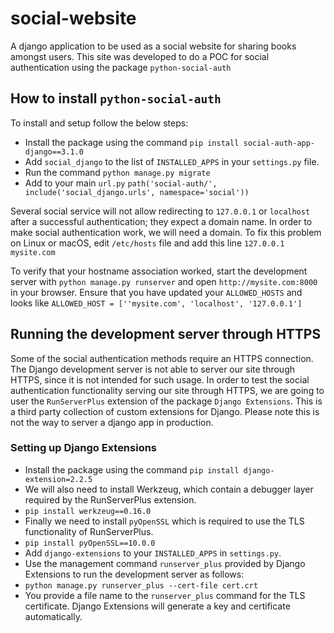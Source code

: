 # social-website
A django application to be used as a social website for sharing books amongst users.
This site was developed to do a POC for social authentication using the package `python-social-auth`
## How to install `python-social-auth`
To install and setup follow the below steps:
* Install the package using the command `pip install social-auth-app-django==3.1.0`
* Add `social_django` to the list of `INSTALLED_APPS` in your `settings.py` file.
* Run the command `python manage.py migrate`
* Add to your main `url.py` `path('social-auth/', include('social_django.urls', namespace='social'))`
<p>
Several social service will not allow redirecting to <code>127.0.0.1</code> or <code>localhost</code> after a successful
authentication; they expect a domain name. In order to make social authentication work, we will need a domain. To fix 
this problem on Linux or macOS, edit <code>/etc/hosts</code> file and add this line <code>127.0.0.1 mysite.com</code>
</p>
<p>
To verify that your hostname association worked, start the development server with <code>python manage.py runserver</code>
and open <code>http://mysite.com:8000</code> in your browser. Ensure that you have updated your <code>ALLOWED_HOSTS</code>
and looks like <code>ALLOWED_HOST = [''mysite.com', 'localhost', '127.0.0.1']</code>
</p>

## Running the development server through HTTPS
<p>
Some of the social authentication methods require an HTTPS connection. The Django development server is not able
to server our site through HTTPS, since it is not intended for such usage. In order to test the social authentication
functionality serving our site through HTTPS, we are going to user the <code>RunServerPlus</code> extension of the package
<code>Django Extensions</code>. This is a third party collection of custom extensions for Django. Please note this is 
not the way to server a django app in production.
</p>

### Setting up Django Extensions
* Install the package using the command `pip install django-extension=2.2.5`
* We will also need to install Werkzeug, which contain a debugger layer required by the RunServerPlus extension.
* `pip install werkzeug==0.16.0`
* Finally we need to install `pyOpenSSL` which is required to use the TLS functionality of RunServerPlus.
* `pip install pyOpenSSL==10.0.0`
* Add `django-extensions` to your `INSTALLED_APPS` in `settings.py`.
* Use the management command `runserver_plus` provided by Django Extensions to run the development server as follows:
* `python manage.py runserver_plus --cert-file cert.crt`
* You provide a file name to the `runserver_plus` command for the TLS certificate. Django Extensions will generate
a key and certificate automatically.
